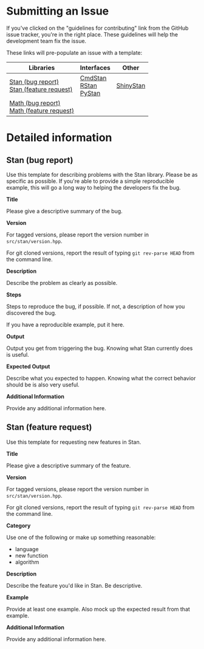# Submitting an Issue

If you've clicked on the "guidelines for contributing" link from the GitHub issue tracker, you're in the right place. These guidelines will help the development team fix the issue.

These links will pre-populate an issue with a template:

| Libraries | Interfaces | Other |
|-----------|------------|-------|
[Stan (bug report)](https://github.com/stan-dev/stan/issues/new?body=%23%23%20Bug%20Report%0A%0A__Version__%0A%0A__Description__%0A%0A__Steps__%0A%0A__Output__%0A%0A__Expected%20Output__%0A%0A__Additional%20Information__%0A%0A) <br /> [Stan (feature request)](https://github.com/stan-dev/stan/issues/new?body=%23%23%20Feature%20Request%0A%0A__Version__%0A%0A__Category__%0A%0A__Description__%0A%0A__Example__%0A%0A__Additional%20Information__%0A%0A)| [CmdStan](https://github.com/stan-dev/cmdstan/issues/new?body=__CmdStan%20Version__%0A%0A__Operating%20System__%0A%0A__Compiler__%0A%0A__Description__%0A%0A__Steps__%0A%0A__Output__%0A%0A__Expected%20Output__%0A%0A__Additional%20Information__) <br /> [RStan](https://github.com/stan-dev/rstan/issues/new?body=__RStan%20Version__%0A%0A__R%20version__%0A%0A__Operating%20System__%0A%0A__Compiler__%0A%0A__Description__%0A%0A__Steps__%0A%0A__Output__%0A%0A__Expected%20Output__%0A%0A__Additional%20Information__%0A) <br /> [PyStan](https://github.com/stan-dev/pystan/issues/new?body=__PyStan%20Version__%0A%0A__Python%20version__%0A%0A__Operating%20System__%0A%0A__Compiler__%0A%0A__Description__%0A%0A__Steps__%0A%0A__Output__%0A%0A__Expected%20Output__%0A%0A__Additional%20Information__%0A) 	| [ShinyStan](https://github.com/stan-dev/shinystan/issues/new?body=__ShinyStan%20Version__%0A%0A__R%20version__%0A%0A__Operating%20System__%0A%0A__Description__%0A%0A__Steps__%0A%0A__Output__%0A%0A__Expected%20Output__%0A%0A__Additional%20Information__%0A) | 
[Math (bug report)](https://github.com/stan-dev/math/issues/new?body=%23%23%20Bug%20Report%0A%0A__Version__%0A%0A__Description__%0A%0A__Steps__%0A%0A__Output__%0A%0A__Expected%20Output__%0A%0A__Additional%20Information__%0A%0A) <br /> [Math (feature request)](https://github.com/stan-dev/math/issues/new?body=%23%23%20Feature%20Request%0A%0A__Version__%0A%0A__Description__%0A%0A__Example__%0A%0A__Additional%20Information__%0A%0A) <br /> |  <br /> |  <br /> |



# Detailed information


## Stan (bug report)

Use this template for describing problems with the Stan library. Please be as specific as possible. If you're able to provide a simple reproducible example, this will go a long way to helping the developers fix the bug.

__Title__

Please give a descriptive summary of the bug.

__Version__

For tagged versions, please report the version number in `src/stan/version.hpp`.

For git cloned versions, report the result of typing `git rev-parse HEAD` from the command line.

__Description__

Describe the problem as clearly as possible.

__Steps__

Steps to reproduce the bug, if possible. If not, a description of how you discovered the bug.

If you have a reproducible example, put it here.

__Output__

Output you get from triggering the bug. Knowing what Stan currently does is useful.

__Expected Output__

Describe what you expected to happen. Knowing what the correct behavior should be is also very useful.

__Additional Information__

Provide any additional information here.


## Stan (feature request)

Use this template for requesting new features in Stan.

__Title__

Please give a descriptive summary of the feature.

__Version__

For tagged versions, please report the version number in `src/stan/version.hpp`.

For git cloned versions, report the result of typing `git rev-parse HEAD` from the command line.

__Category__

Use one of the following or make up something reasonable:

- language
- new function
- algorithm

__Description__

Describe the feature you'd like in Stan. Be descriptive.

__Example__

Provide at least one example. Also mock up the expected result from that example.

__Additional Information__

Provide any additional information here.


